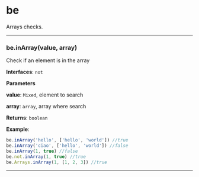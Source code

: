 # be

Arrays checks.



* * *

### be.inArray(value, array) 

Check if an element is in the array**Interfaces**: `not`

**Parameters**

**value**: `Mixed`, element to search

**array**: `array`, array where search

**Returns**: `boolean`

**Example**:
```js
be.inArray('hello', ['hello', 'world']) //truebe.inArray('ciao', ['hello', 'world']) //falsebe.inArray(1, true) //falsebe.not.inArray(1, true) //truebe.Arrays.inArray(1, [1, 2, 3]) //true
```



* * *










